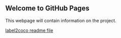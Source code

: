 ## Welcome to GitHub Pages

This webpage will contain information on the project.

[label2coco readme file](label2coco_readme.md)